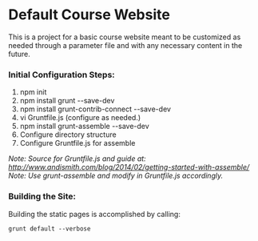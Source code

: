 Default Course Website
======================

This is a project for a basic course website meant to be customized as needed through a parameter file and with any necessary content in the future.

### Initial Configuration Steps:
1. npm init
2. npm install grunt --save-dev
3. npm install grunt-contrib-connect --save-dev
4. vi Gruntfile.js (configure as needed.)
5. npm install grunt-assemble --save-dev
6. Configure directory structure
7. Configure Gruntfile.js for assemble

*Note: Source for Gruntfile.js and guide at: http://www.andismith.com/blog/2014/02/getting-started-with-assemble/*  
*Note: Use grunt-assemble and modify in Gruntfile.js accordingly.*  

### Building the Site:

Building the static pages is accomplished by calling:

```grunt default --verbose```

